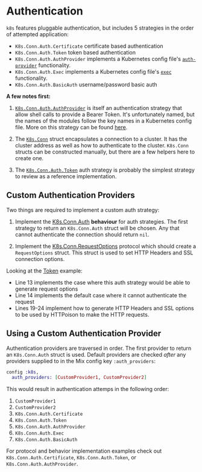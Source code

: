 # Authentication

`k8s` features pluggable authentication, but includes 5 strategies in the order of attempted application:

* `K8s.Conn.Auth.Certificate` certificate based authentication
* `K8s.Conn.Auth.Token` token based authentication
* `K8s.Conn.Auth.AuthProvider` implements a Kubernetes config file's [`auth-provider`](https://banzaicloud.com/blog/kubeconfig-security/) functionality.
* `K8s.Conn.Auth.Exec` implements a Kubernetes config file's [`exec`](https://banzaicloud.com/blog/kubeconfig-security/)
 functionality.
* `K8s.Conn.Auth.BasicAuth` username/password basic auth

**A few notes first:**

1. [`K8s.Conn.Auth.AuthProvider`](https://github.com/coryodaniel/k8s/blob/master/lib/k8s/conn/auth/auth_provider.ex) is itself an authentication strategy that allow shell calls to provide a Bearer Token. It's unfortunately named, but the names of the modules follow the key names in a Kubernetes config file. More on this strategy can be found [here](https://banzaicloud.com/blog/kubeconfig-security/).

2. The [`K8s.Conn`](https://github.com/coryodaniel/k8s/blob/master/lib/k8s/conn.ex#L58) struct encapsulates a connection to a cluster. It has the cluster address as well as how to authenticate to the cluster. `K8s.Conn` structs can be constructed manually, but there are a few helpers here to create one.

3. The [`K8s.Conn.Auth.Token`](https://github.com/coryodaniel/k8s/blob/master/lib/k8s/conn/auth/token.ex#L13-L14) auth strategy is probably the simplest strategy to review as a reference implementation.

## Custom Authentication Providers

Two things are required to implement a custom auth strategy:

1. Implement the [K8s.Conn.Auth](https://github.com/coryodaniel/k8s/blob/master/lib/k8s/conn/auth.ex) **behaviour** for auth strategies. The first strategy to return an `K8s.Conn.Auth` struct will be chosen. Any that cannot authenticate the connection should return `nil`.

2. Implement the [K8s.Conn.RequestOptions](https://github.com/coryodaniel/k8s/blob/master/lib/k8s/conn/request_options.ex#L19) protocol which should create a `RequestOptions` struct. This struct is used to set HTTP Headers and SSL connection options.

Looking at the [Token](https://github.com/coryodaniel/k8s/blob/master/lib/k8s/conn/auth/token.ex#L13-L14) example:

* Line 13 implements the case where this auth strategy would be able to generate request options
* Line 14 implements the default case where it cannot authenticate the request
* Lines 19-24 implement how to generate HTTP Headers and SSL options to be used by HTTPoison to make the HTTP requests.

## Using a Custom Authentication Provider

Authentication providers are traversed in order. The first provider to return an `K8s.Conn.Auth` struct is used. Default providers are checked _after_ any providers supplied to in the Mix config key `:auth_providers`:

```elixir
config :k8s,
  auth_providers: [CustomProvider1, CustomProvider2]
```

This would result in authentication attemps in the following order:

1. `CustomProvider1`
2. `CustomProvider2`
3. `K8s.Conn.Auth.Certificate`
4. `K8s.Conn.Auth.Token`
5. `K8s.Conn.Auth.AuthProvider`
6. `K8s.Conn.Auth.Exec`
7. `K8s.Conn.Auth.BasicAuth`

For protocol and behavior implementation examples check out `K8s.Conn.Auth.Certificate`, `K8s.Conn.Auth.Token`, or `K8s.Conn.Auth.AuthProvider`.

